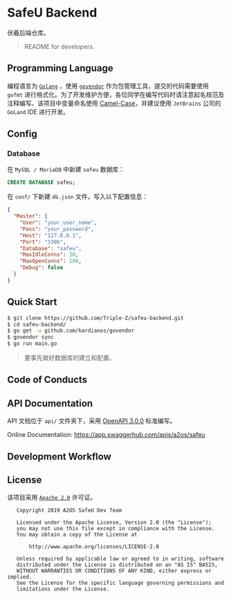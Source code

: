 # SafeU Backend

伏羲后端仓库。

> README for developers.

## Programming Language

编程语言为 [`Golang`](https://github.com/golang/go) ，使用 [`govendor`](https://github.com/kardianos/govendor) 作为包管理工具，提交的代码需要使用 `gofmt` 进行格式化。为了开发维护方便，各位同学在编写代码时请注意起名规范及注释编写。该项目中变量命名使用 [Camel-Case](https://zh.wikipedia.org/wiki/%E9%A7%9D%E5%B3%B0%E5%BC%8F%E5%A4%A7%E5%B0%8F%E5%AF%AB)，并建议使用 `JetBrains` 公司的 `GoLand` IDE 进行开发。

## Config

### Database

在 `MySQL / MariaDB` 中新建 `safeu` 数据库：

```sql
CREATE DATABASE safeu;
```

在 `conf/` 下新建 `db.json` 文件，写入以下配置信息：

```json
{
  "Master": {
    "User": "your_user_name",
    "Pass": "your_password",
    "Host": "127.0.0.1",
    "Port": "3306",
    "Database": "safeu",
    "MaxIdleConns": 30,
    "MaxOpenConns": 100,
    "Debug": false
  }
}
```

## Quick Start

```bash
$ git clone https://github.com/Triple-Z/safeu-backend.git
$ cd safeu-backend/
$ go get -u github.com/kardianos/govendor
$ govendor sync
$ go run main.go
```

> 要事先做好数据库的建立和配置。

## Code of Conducts

## API Documentation

API 文档位于 `api/` 文件夹下，采用 [OpenAPI 3.0.0](https://github.com/OAI/OpenAPI-Specification/blob/master/versions/3.0.0.md) 标准编写。

Online Documentation: https://app.swaggerhub.com/apis/a2os/safeu

## Development Workflow

## License

该项目采用 [`Apache 2.0`](LICENSE) 许可证。

```
   Copyright 2019 A2OS SafeU Dev Team

   Licensed under the Apache License, Version 2.0 (the "License");
   you may not use this file except in compliance with the License.
   You may obtain a copy of the License at

       http://www.apache.org/licenses/LICENSE-2.0

   Unless required by applicable law or agreed to in writing, software
   distributed under the License is distributed on an "AS IS" BASIS,
   WITHOUT WARRANTIES OR CONDITIONS OF ANY KIND, either express or implied.
   See the License for the specific language governing permissions and
   limitations under the License.
```
